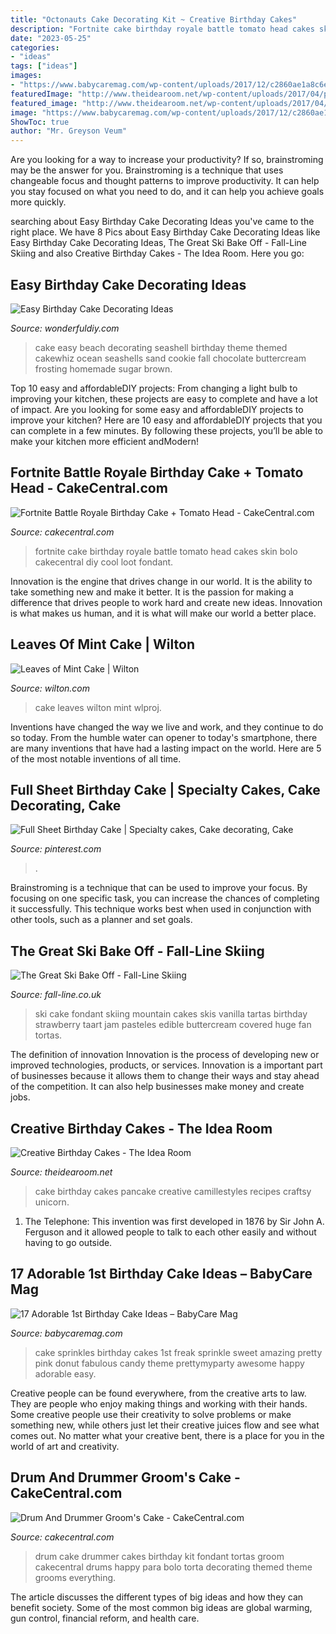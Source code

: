 ```yaml
---
title: "Octonauts Cake Decorating Kit ~ Creative Birthday Cakes"
description: "Fortnite cake birthday royale battle tomato head cakes skin bolo cakecentral diy cool loot fondant"
date: "2023-05-25"
categories:
- "ideas"
tags: ["ideas"]
images:
- "https://www.babycaremag.com/wp-content/uploads/2017/12/c2860ae1a8c6ea80d196f85de2a55096.jpg"
featuredImage: "http://www.theidearoom.net/wp-content/uploads/2017/04/pancake-cake.jpg"
featured_image: "http://www.theidearoom.net/wp-content/uploads/2017/04/pancake-cake.jpg"
image: "https://www.babycaremag.com/wp-content/uploads/2017/12/c2860ae1a8c6ea80d196f85de2a55096.jpg"
ShowToc: true
author: "Mr. Greyson Veum"
---
```



Are you looking for a way to increase your productivity? If so, brainstroming may be the answer for you. Brainstroming is a technique that uses changeable focus and thought patterns to improve productivity. It can help you stay focused on what you need to do, and it can help you achieve goals more quickly.

	

		
searching about Easy Birthday Cake Decorating Ideas you've came to the right place. We have 8 Pics about Easy Birthday Cake Decorating Ideas like Easy Birthday Cake Decorating Ideas, The Great Ski Bake Off - Fall-Line Skiing and also Creative Birthday Cakes - The Idea Room. Here you go:
		
    
## Easy Birthday Cake Decorating Ideas

<img loading=lazy src="http://cdn.wonderfuldiy.com/wp-content/uploads/2016/01/Seashell-Cake.jpg" onerror="this.onerror=null;this.src='https://tse2.mm.bing.net/th?id=OIP.X6qESmVosCRu2QOO0OBc5QHaLl&amp;pid=15.1';" alt="Easy Birthday Cake Decorating Ideas">

_Source: wonderfuldiy.com_

>cake easy beach decorating seashell birthday theme themed cakewhiz ocean seashells sand cookie fall chocolate buttercream frosting homemade sugar brown. 

	

Top 10 easy and affordableDIY projects: From changing a light bulb to improving your kitchen, these projects are easy to complete and have a lot of impact.
Are you looking for some easy and affordableDIY projects to improve your kitchen? Here are 10 easy and affordableDIY projects that you can complete in a few minutes. By following these projects, you’ll be able to make your kitchen more efficient andModern!

    
## Fortnite Battle Royale Birthday Cake + Tomato Head - CakeCentral.com

<img loading=lazy src="https://cdn001.cakecentral.com/gallery/2018/10/900_fortnite-battle-royale-birthday-cake-tomato-head-7000145itjt.jpg" onerror="this.onerror=null;this.src='https://tse2.mm.bing.net/th?id=OIP.5-mAFZFhpQPFzfbYH3Ly3QHaJ4&amp;pid=15.1';" alt="Fortnite Battle Royale Birthday Cake + Tomato Head - CakeCentral.com">

_Source: cakecentral.com_

>fortnite cake birthday royale battle tomato head cakes skin bolo cakecentral diy cool loot fondant. 

	

Innovation is the engine that drives change in our world. It is the ability to take something new and make it better. It is the passion for making a difference that drives people to work hard and create new ideas. Innovation is what makes us human, and it is what will make our world a better place.

    
## Leaves Of Mint Cake | Wilton

<img loading=lazy src="https://www.wilton.com/dw/image/v2/AAWA_PRD/on/demandware.static/-/Sites-wilton-project-master/default/dw274b1d1a/images/project/WLPROJ-9134/WiltonLeafHero.jpg?sw=502&amp;sh=502&amp;sm=fit" onerror="this.onerror=null;this.src='https://tse3.mm.bing.net/th?id=OIP.hMjnbP92YApH-QCnaasVTAHaHa&amp;pid=15.1';" alt="Leaves of Mint Cake | Wilton">

_Source: wilton.com_

>cake leaves wilton mint wlproj. 

	

Inventions have changed the way we live and work, and they continue to do so today. From the humble water can opener to today's smartphone, there are many inventions that have had a lasting impact on the world. Here are 5 of the most notable inventions of all time.

    
## Full Sheet Birthday Cake | Specialty Cakes, Cake Decorating, Cake

<img loading=lazy src="https://i.pinimg.com/originals/63/d2/b1/63d2b12ab3dd166a16fcb22784dede2e.jpg" onerror="this.onerror=null;this.src='https://tse3.mm.bing.net/th?id=OIP.K0UfPQstMh1bQ8-OlxvZdgHaJ6&amp;pid=15.1';" alt="Full Sheet Birthday Cake | Specialty cakes, Cake decorating, Cake">

_Source: pinterest.com_

>. 

	

Brainstroming is a technique that can be used to improve your focus. By focusing on one specific task, you can increase the chances of completing it successfully. This technique works best when used in conjunction with other tools, such as a planner and set goals.

    
## The Great Ski Bake Off - Fall-Line Skiing

<img loading=lazy src="https://www.fall-line.co.uk/wp-content/uploads/2015/09/415d05caeefa489174c5620adf9ce6d0.jpg" onerror="this.onerror=null;this.src='https://tse4.mm.bing.net/th?id=OIP.FsWgRwX7-0vq-eQ63oiXTgHaJ4&amp;pid=15.1';" alt="The Great Ski Bake Off - Fall-Line Skiing">

_Source: fall-line.co.uk_

>ski cake fondant skiing mountain cakes skis vanilla tartas birthday strawberry taart jam pasteles edible buttercream covered huge fan tortas. 

	

The definition of innovation
Innovation is the process of developing new or improved technologies, products, or services. Innovation is a important part of businesses because it allows them to change their ways and stay ahead of the competition. It can also help businesses make money and create jobs.

    
## Creative Birthday Cakes - The Idea Room

<img loading=lazy src="http://www.theidearoom.net/wp-content/uploads/2017/04/pancake-cake.jpg" onerror="this.onerror=null;this.src='https://tse4.mm.bing.net/th?id=OIP.ofTwA4FR0yDU2muUSJLNbgHaK0&amp;pid=15.1';" alt="Creative Birthday Cakes - The Idea Room">

_Source: theidearoom.net_

>cake birthday cakes pancake creative camillestyles recipes craftsy unicorn. 

	

1. The Telephone: This invention was first developed in 1876 by Sir John A. Ferguson and it allowed people to talk to each other easily and without having to go outside.

    
## 17 Adorable 1st Birthday Cake Ideas – BabyCare Mag

<img loading=lazy src="https://www.babycaremag.com/wp-content/uploads/2017/12/c2860ae1a8c6ea80d196f85de2a55096.jpg" onerror="this.onerror=null;this.src='https://tse2.mm.bing.net/th?id=OIP.xCQF995eSnQmc2u34ww06gHaLG&amp;pid=15.1';" alt="17 Adorable 1st Birthday Cake Ideas – BabyCare Mag">

_Source: babycaremag.com_

>cake sprinkles birthday cakes 1st freak sprinkle sweet amazing pretty pink donut fabulous candy theme prettymyparty awesome happy adorable easy. 

	

Creative people can be found everywhere, from the creative arts to law. They are people who enjoy making things and working with their hands. Some creative people use their creativity to solve problems or make something new, while others just let their creative juices flow and see what comes out. No matter what your creative bent, there is a place for you in the world of art and creativity.

    
## Drum And Drummer Groom&#039;s Cake - CakeCentral.com

<img loading=lazy src="https://cdn001.cakecentral.com/gallery/2015/03/900_827927F9qb_drum-and-drummer-grooms-cake.jpg" onerror="this.onerror=null;this.src='https://tse2.mm.bing.net/th?id=OIP.te14TaVqBbmXoUuruirN3QHaLJ&amp;pid=15.1';" alt="Drum And Drummer Groom&#039;s Cake - CakeCentral.com">

_Source: cakecentral.com_

>drum cake drummer cakes birthday kit fondant tortas groom cakecentral drums happy para bolo torta decorating themed theme grooms everything. 

	

The article discusses the different types of big ideas and how they can benefit society. Some of the most common big ideas are global warming, gun control, financial reform, and health care.

